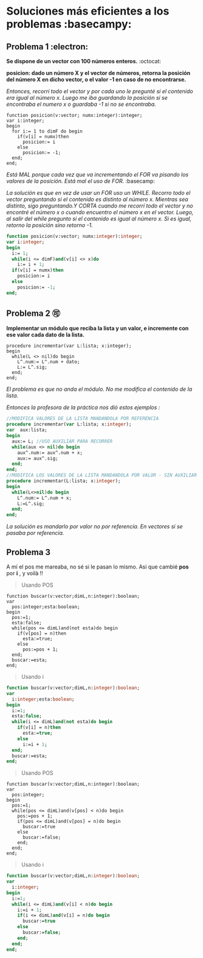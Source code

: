 # Soluciones más eficientes a los problemas :basecampy:

## Problema 1 :electron:

**Se dispone de un vector con 100 números enteros.** :octocat:

**posicion: dado un número X y el vector de números, retorna la posición del número X en dicho vector, o el valor -1 en caso de no encontrarse.**

*Entonces, recorrí todo el vector y por cada uno le pregunté si el contenido era igual al número x. Luego me iba guardando la posición si se encontraba el numero x
o guardaba -1 si no se encontraba.*
````
function posicion(v:vector; numx:integer):integer;
var i:integer;
begin
  for i:= 1 to dimF do begin
    if(v[i] = numx)then
      posicion:= i
    else
      posicion:= -1;
  end;
end;
````
*Está MAL porque cada vez que va incrementando el FOR va pisando los valores de la posición. Está mal el uso de FOR.* :basecamp:

*La solución es que en vez de usar un FOR uso un WHILE. Recorro todo el vector preguntando si el contenido es distinto al número x. Mientras sea distinto, sigo preguntando.Y CORTA cuando me recorrí todo el vector y no encontré el número x o cuando encuentro el número x en el vector. Luego, al salir del while pregunto 
si el contenido es igual al número x. Si es igual, retorno la posición sino retorno -1.*

````pascal
function posicion(v:vector; numx:integer):integer;
var i:integer;
begin
  i:= 1;
  while(i <= dimF)and(v[i] <> x)do
    i:= i + 1;
  if(v[i] = numx)then
    posicion:= i
  else
    posicion:= -1;
end;
````
## Problema 2 🉑

**Implementar un módulo que reciba la lista y un valor, e incremente con ese valor cada dato de la lista.**
````
procedure incrementar(var L:lista; x:integer); 
begin
  while(L <> nil)do begin    
    L^.num:= L^.num + dato;                   
    L:= L^.sig;
  end;
end;
````
*El problema es que no anda el módulo. No me modifica el contenido de la lista.*

*Entonces la profesora de la práctica nos dió estos ejemplos :*
````pascal
//MODIFICA VALORES DE LA LISTA MANDANDOLA POR REFERENCIA
procedure incrementar(var L:lista; x:integer);
var  aux:lista;
begin
  aux:= L; //USO AUXILIAR PARA RECORRER
  while(aux <> nil)do begin    
    aux^.num:= aux^.num + x;                   
    aux:= aux^.sig;
  end;
end;
//MODIFICA LOS VALORES DE LA LISTA MANDANDOLA POR VALOR - SIN AUXILIAR
procedure incrementar(L:lista; x:integer); 
begin
  while(L<>nil)do begin    
    L^.num:= L^.num + x;                    
    L:=L^.sig;
  end;
end;
````
*La solución es mandarlo por valor no por referencia. En vectores si se pasaba por referencia.*

## Problema 3

A mí el pos me mareaba, no sé si le pasan lo mismo. Asi que cambié **pos** por **i** , y voilà !!

> Usando POS  
````  
function buscar(v:vector;dimL,n:integer):boolean;  
var
  pos:integer;esta:boolean;
begin
  pos:=1;
  esta:false;
  while(pos <= dimL)and(not esta)do begin
    if(v[pos] = n)then
      esta:=true;
    else
      pos:=pos + 1;
  end;
  buscar:=esta;
end;
````
> Usando i  
````pascal 
function buscar(v:vector;dimL,n:integer):boolean;
var
  i:integer;esta:boolean;
begin
  i:=1;
  esta:false;
  while(i <= dimL)and(not esta)do begin
    if(v[i] = n)then
      esta:=true;
    else
      i:=i + 1;
  end;
  buscar:=esta;
end;
````
> Usando POS
````
function buscar(v:vector;dimL,n:integer):boolean;
var
  pos:integer;
begin
  pos:=1;
  while(pos <= dimL)and(v[pos] < n)do begin
    pos:=pos + 1;
    if(pos <= dimL)and(v[pos] = n)do begin
      buscar:=true
    else
      buscar:=false;
    end;
  end;
end;
````
>Usando i
````pascal
function buscar(v:vector;dimL,n:integer):boolean;
var
  i:integer;
begin
  i:=1;
  while(i <= dimL)and(v[i] < n)do begin
    i:=i + 1;
    if(i <= dimL)and(v[i] = n)do begin
      buscar:=true
    else
      buscar:=false;
    end;
  end;
end;
````
